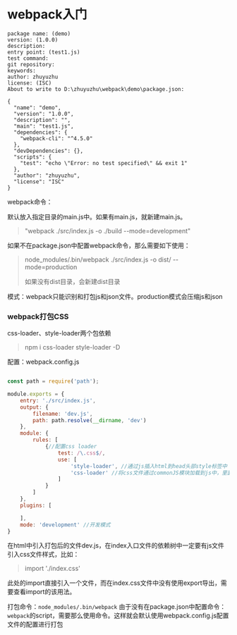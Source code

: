 # webpack入门

```shell
package name: (demo)
version: (1.0.0)
description:
entry point: (test1.js)
test command:
git repository:
keywords:
author: zhuyuzhu
license: (ISC)
About to write to D:\zhuyuzhu\webpack\demo\package.json:

{
  "name": "demo",
  "version": "1.0.0",
  "description": "",
  "main": "test1.js",
  "dependencies": {
    "webpack-cli": "^4.5.0"
  },
  "devDependencies": {},
  "scripts": {
    "test": "echo \"Error: no test specified\" && exit 1"
  },
  "author": "zhuyuzhu",
  "license": "ISC"
}

```

webpack命令：

默认放入指定目录的main.js中。如果有main.js，就新建main.js。

> "webpack ./src/index.js -o ./build --mode=development"

如果不在package.json中配置webpack命令，那么需要如下使用：

> node_modules/.bin/webpack ./src/index.js -o dist/ --mode=production
>
> 如果没有dist目录，会新建dist目录



模式：webpack只能识别和打包js和json文件。production模式会压缩js和json



### webpack打包CSS

css-loader、style-loader两个包依赖

> npm i css-loader style-loader -D



配置：webpack.config.js

```js

const path = require('path');

module.exports = {
    entry: './src/index.js',
    output: {
        filename: 'dev.js',
        path: path.resolve(__dirname, 'dev')
    },
    module: {
        rules: [
            {//配置css loader
                test: /\.css$/,
                use: [
                    'style-loader', //通过js插入html到head头部style标签中
                    'css-loader' //将css文件通过commonJS模块加载到js中，里面的内容是样式字符串
                ]
            }
        ]
    },
    plugins: [

    ],
    mode: 'development' //开发模式
}
```



在html中引入打包后的文件dev.js，在index入口文件的依赖树中一定要有js文件引入css文件样式，比如：

> import './index.css'

此处的import直接引入一个文件，而在index.css文件中没有使用export导出，需要查看import的该用法。



打包命令：`node_modules/.bin/webpack` 由于没有在package.json中配置命令：`webpack`的script，需要那么使用命令。这样就会默认使用webpack.config.js配置文件的配置进行打包